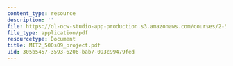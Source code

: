 ```yaml
---
content_type: resource
description: ''
file: https://ol-ocw-studio-app-production.s3.amazonaws.com/courses/2-500-desalination-and-water-purification-spring-2009/305b545735936206bab7093c99479fed_MIT2_500s09_project.pdf
file_type: application/pdf
resourcetype: Document
title: MIT2_500s09_project.pdf
uid: 305b5457-3593-6206-bab7-093c99479fed
---
```

